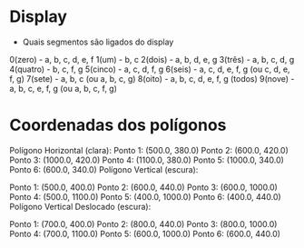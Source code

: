 # Display

- Quais segmentos são ligados do display

0(zero) - a, b, c, d, e, f
1(um) - b, c
2(dois) - a, b, d, e, g
3(três) - a, b, c, d, g
4(quatro) - b, c, f, g
5(cinco) - a, c, d, f, g
6(seis) - a, c, d, e, f, g (ou c, d, e, f, g)
7(sete) - a, b, c (ou a, b, c, g)
8(oito) - a, b, c, d, e, f, g (todos)
9(nove) - a, b, c, e, f, g (ou a, b, c, f, g)

# Coordenadas dos polígonos

Polígono Horizontal (clara):
Ponto 1: (500.0, 380.0)
Ponto 2: (600.0, 420.0)
Ponto 3: (1000.0, 420.0)
Ponto 4: (1100.0, 380.0)
Ponto 5: (1000.0, 340.0)
Ponto 6: (600.0, 340.0)
Polígono Vertical (escura):

Ponto 1: (500.0, 400.0)
Ponto 2: (600.0, 440.0)
Ponto 3: (600.0, 1000.0)
Ponto 4: (500.0, 1100.0)
Ponto 5: (400.0, 1000.0)
Ponto 6: (400.0, 440.0)
Polígono Vertical Deslocado (escura):

Ponto 1: (700.0, 400.0)
Ponto 2: (800.0, 440.0)
Ponto 3: (800.0, 1000.0)
Ponto 4: (700.0, 1100.0)
Ponto 5: (600.0, 1000.0)
Ponto 6: (600.0, 440.0)
